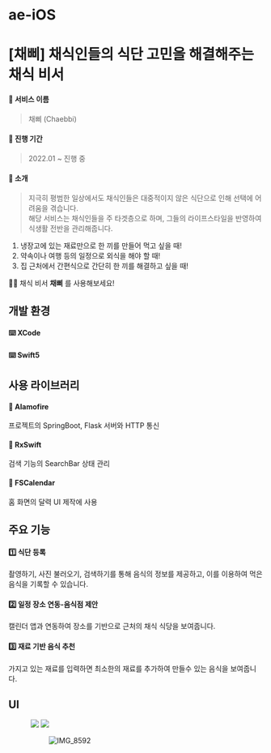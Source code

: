 # ae-iOS

# [채삐] 채식인들의 식단 고민을 해결해주는 채식 비서  

#### 🌱 서비스 이름
> 채삐 (Chaebbi)
#### 🌱 진행 기간
> 2022.01 ~ 진행 중
#### 🌱 소개
> 지극히 평범한 일상에서도 채식인들은 대중적이지 않은 식단으로 인해 선택에 어려움을 겪습니다.  
> 해당 서비스는 채식인들을 주 타겟층으로 하며, 그들의 라이프스타일을 반영하여 식생활 전반을 관리해줍니다.

1. 냉장고에 있는 재료만으로 한 끼를 만들어 먹고 싶을 때! 
2. 약속이나 여행 등의 일정으로 외식을 해야 할 때!
3. 집 근처에서 간편식으로 간단히 한 끼를 해결하고 싶을 때!

🙋🏻 채식 비서 **채삐** 를 사용해보세요!
  
## 개발 환경

#### ⌨️ XCode
#### ⌨️ Swift5
  
## 사용 라이브러리
#### 🔎 Alamofire
프로젝트의 SpringBoot, Flask 서버와 HTTP 통신
#### 🔎 RxSwift
검색 기능의 SearchBar 상태 관리
#### 🔎 FSCalendar
홈 화면의 달력 UI 제작에 사용
  
## 주요 기능

#### 1️⃣ 식단 등록 
촬영하기, 사진 불러오기, 검색하기를 통해 음식의 정보를 제공하고, 이를 이용하여 먹은 음식을 기록할 수 있습니다.
#### 2️⃣ 일정 장소 연동-음식점 제안
캘린더 앱과 연동하여 장소를 기반으로 근처의 채식 식당을 보여줍니다.
#### 3️⃣ 재료 기반 음식 추천
가지고 있는 재료를 입력하면 최소한의 재료를 추가하여 만들수 있는 음식을 보여줍니다.
  
## UI
<figure class="third">
    <img src="">
    <img src="![IMG_8591](https://user-images.githubusercontent.com/88825022/183364966-eaaa166c-b39f-4583-8d3c-d9e66ad38adf.PNG)">
    <img src="![KakaoTalk_Photo_2022-08-04-16-08-44](https://user-images.githubusercontent.com/88825022/183364988-5b0596f7-15e2-47fa-82eb-ff8170948661.png)">
<figure>
  
 ![IMG_8592](https://user-images.githubusercontent.com/88825022/183364927-5dcb2252-1a66-4cb7-a7d2-c14acba5794a.PNG)
